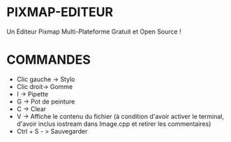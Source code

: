 # PIXMAP-EDITEUR

Un Editeur Pixmap Multi-Plateforme Gratuit et Open Source !

# COMMANDES
- Clic gauche -> Stylo
- Clic droit-> Gomme
- I -> Pipette
- G -> Pot de peinture
- C -> Clear
- V -> Affiche le contenu du fichier (à condition d'avoir activer le terminal, d'avoir inclus iostream dans Image.cpp et retirer les commentaires)
- Ctrl + S - > Sauvegarder
